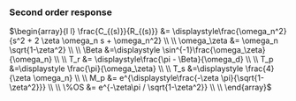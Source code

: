 ### Second order response
$\begin{array}{l l}
 \frac{C_{(s)}}{R_{(s)}} &= \displaystyle\frac{\omega_n^2}{s^2 + 2 \zeta \omega_n s + \omega_n^2} \\ \\
\omega_\zeta &= \omega_n \sqrt{1-\zeta^2} \\ \\
\Beta &=\displaystyle \sin^{-1}\frac{\omega_\zeta}{\omega_n} \\ \\
T_r &= \displaystyle\frac{\pi - \Beta}{\omega_d} \\ \\
T_p &=\displaystyle \frac{\pi}{\omega_\zeta} \\ \\
T_s &=\displaystyle \frac{4}{\zeta \omega_n} \\ \\
M_p &=  e^{\displaystyle\frac{-\zeta \pi}{\sqrt{1-\zeta^2}}} \\ \\
\%OS &= e^{-\zeta\pi / \sqrt{1-\zeta^2}} \\ \\
\end{array}$
